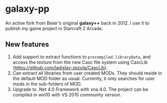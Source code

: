 # galaxy-pp

An active fork from Beier's original **galaxy++** back in 2012. I use it to publish my game project in Starcraft 2 Arcade.

## New features ##

1. Add support to extract functions to `precompiled.libraryData`, and access the texture from the new Casc file system using CascLib (https://github.com/ladislav-zezula/CascLib).
2. Can extract all libraries from user created MODs. They should reside in the default MOD folder as usual. Currently, it only searches for user mods in the sub-folders of MOD.
3. Upgrade to .Net 4.0 Framework with xna 4.0. The project can be compiled in win10 with VS 2015 community version.
